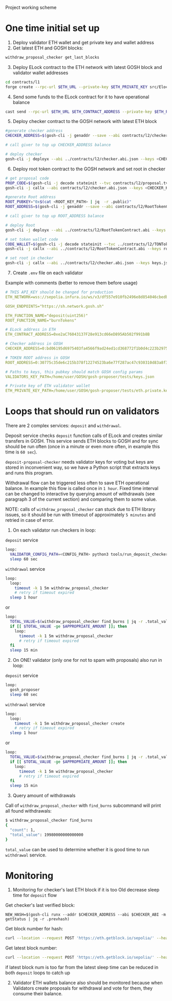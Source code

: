 Project working scheme

# One time initial set up

1) Deploy validator ETH wallet and get private key and wallet address
2) Get latest ETH and GOSH blocks:

```bash
withdraw_proposal_checker get_last_blocks
```

3) Deploy ELock contract to the ETH network with latest GOSH block and validator wallet addresses

```bash
cd contracts/l1
forge create --rpc-url $ETH_URL --private-key $ETH_PRIVATE_KEY src/Elock.sol:Elock --constructor-args $LAST_GOSH_BLOCK $FEE_RECEIVER_WALLET_ADDR [$ETH_WALLET_ADDRS]
```

4) Send some funds to the ELock contract for it to have operational balance

```bash
cast send --rpc-url $ETH_URL $ETH_CONTRACT_ADDRESS --private-key $ETH_PRIVATE_KEY --value <value>
```

5) Deploy checker contract to the GOSH network with latest ETH block

```bash
#generate checker address
CHECKER_ADDRESS=$(gosh-cli -j genaddr --save --abi contracts/l2/checker.abi.json --setkey <CHECKER_KEY_PATH> contracts/l2/checker.tvc | jq -r .raw_address)

# call giver to top up CHECKER_ADDRESS balance

# deploy checker
gosh-cli -j deployx --abi ../contracts/l2/checker.abi.json --keys <CHECKER_KEY_PATH> contracts/l2/checker.tvc --prevhash $LAST_ETH_BLOCK
```

6) Deploy root token contract to the GOSH network and set root in checker

```bash
# get proposal code
PROP_CODE=$(gosh-cli -j decode stateinit --tvc contracts/l2/proposal.tvc | jq .code | cut -d '"' -f 2)
gosh-cli -j callx --abi contracts/l2/checker.abi.json --keys <CHECKER_KEY_PATH> --addr $CHECKER_ADDRESS -m setProposalCode --code $PROP_CODE

#generate Root address
ROOT_PUBKEY="0x$(cat <ROOT_KEY_PATH> | jq  -r .public)"
ROOT_ADDRESS=$(gosh-cli -j genaddr --save --abi contracts/l2/RootTokenContract.abi --setkey root_keys.json contracts/l2/RootTokenContract.tvc | jq -r .raw_address)

# call giver to top up ROOT_ADDRESS balance

# deploy Root
gosh-cli -j deployx --abi ../contracts/l2/RootTokenContract.abi --keys root_keys.json ../contracts/l2/RootTokenContract.tvc --name "geth" --symbol "gth" --decimals 18 --root_pubkey $ROOT_PUBKEY --root_owner null --total_supply 0 --checker $CHECKER_ADDRESS --oldroot_ null --newroot_ null

# set token wallet code
CODE_WALLET=$(gosh-cli -j decode stateinit --tvc ../contracts/l2/TONTokenWallet.tvc | jq .code | cut -d '"' -f 2)
gosh-cli -j callx --abi ../contracts/l2/RootTokenContract.abi --keys root_keys.json --addr $ROOT_ADDRESS -m setWalletCode --wallet_code $CODE_WALLET --_answer_id 0

# set root in checker
gosh-cli -j callx --abi ../contracts/l2/checker.abi.json --keys keys.json --addr $CHECKER_ADDRESS -m setRootContract --root $ROOT_ADDRESS
```

7) Create `.env` file on each validator

Example with comments (better to remove them before usage)
```yaml
# THIS API_KEY should be changed for production   
ETH_NETWORK=wss://sepolia.infura.io/ws/v3/df557e910fb2496e8d854046cbedb99a

GOSH_ENDPOINTS="https://sh.network.gosh.sh"

ETH_FUNCTION_NAME="deposit(uint256)"
ROOT_FUNCTION_NAME="burnTokens"

# ELock address in ETH
ETH_CONTRACT_ADDRESS=0xe2aC76043137F28e913cd66eD895Ab502f991b8B

# Checker address in GOSH 
CHECKER_ADDRESS=0:bd06195d6975403fa4566f9ad24ed1cd368772f1b0d4c223b2975331b777ed6a

# TOKEN ROOT address in GOSH 
ROOT_ADDRESS=0:30775c35de6c215b378f12274523ba6e77f287ac47c930310d83a8f39be3698b

# Paths to keys, this pubkey should match GOSH config params
VALIDATORS_KEY_PATH=/home/user/GOSH/gosh-proposer/tests/keys.json

# Private key of ETH validator wallet
ETH_PRIVATE_KEY_PATH=/home/user/GOSH/gosh-proposer/tests/eth.private.key
```

# Loops that should run on validators

There are 2 complex services: `deposit` and `withdrawal`.

Deposit service checks `deposit` function calls of ELock and creates similar transfers in GOSH. This service sends ETH
blocks to GOSH and for sync should be run often (once in a minute or even more often, in example this time is `60 sec`).

`deposit-proposal-checker` needs validator keys for voting but keys are stored in inconvenient way,
so we have a Python script that extracts keys and runs this program.

Withdrawal flow can be triggered less often to save ETH operational balance. In example this flow is called once in 
`1 hour`. Fixed time interval can be changed to interactive by querying amount of withdrawals (see paragraph 3 of the 
current section) and comparing them to some value.

NOTE: calls of `withdraw_proposal_checker` can stuck due to ETH library issues, so it should be run with timeout of
approximately `5 minutes` and retried in case of error. 

1) On each validator run checkers in loop:

`deposit` service

```bash
loop:
  VALIDATOR_CONFIG_PATH=<CONFIG_PATH> python3 tools/run_deposit_checker_with_validator_keys.py
  sleep 60 sec
```

`withdrawal` service

```bash
loop:
  loop:
    timeout -k 1 5m withdraw_proposal_checker
    # retry if timeout expired
  sleep 1 hour
```

or

```bash
loop:
  TOTAL_VALUE=$(withdraw_proposal_checker find_burns | jq -r .total_value)
  if [[ $TOTAL_VALUE -ge $APPROPRIATE_AMOUNT ]]; then
    loop:
      timeout -k 1 5m withdraw_proposal_checker
      # retry if timeout expired
  fi
  sleep 15 min
```

2) On ONE! validator  (only one for not to spam with proposals) also run in loop:

`deposit` service

```bash
loop:
  gosh_proposer
  sleep 60 sec
```

`withdrawal` service

```bash
loop:
  loop:
    timeout -k 1 5m withdraw_proposal_checker create
    # retry if timeout expired
  sleep 1 hour
```

or 

```bash
loop:
  TOTAL_VALUE=$(withdraw_proposal_checker find_burns | jq -r .total_value)
  if [[ $TOTAL_VALUE -ge $APPROPRIATE_AMOUNT ]]; then
    loop:
      timeout -k 1 5m withdraw_proposal_checker
      # retry if timeout expired
  fi
  sleep 15 min
```

3) Query amount of withdrawals

Call of `withdraw_proposal_checker` with `find_burns` subcommand will print all found withdrawals: 

```bash
$ withdraw_proposal_checker find_burns
{
  "count": 1,
  "total_value": 19980000000000000
}
```

`total_value` can be used to determine whether it is good time to run `withdrawal` service.

# Monitoring

1) Monitoring for checker's last ETH block if it is too Old decrease sleep time for `deposit` flow

Get checker's last verified block:

```
NEW_HASH=$(gosh-cli runx --addr $CHECKER_ADDRESS --abi $CHECKER_ABI -m getStatus | jq -r .prevhash)
```

Get block number for hash:

```bash
curl --location --request POST 'https://eth.getblock.io/sepolia/' --header 'x-api-key: 7d0e158c-a55e-46dc-9ca3-ef7586215225' --header 'Content-Type: application/json' --data-raw '{"jsonrpc": "2.0","method":"eth_getBlockByHash","params": ["0x38cd31a32f195ce34bc35ddb5c6dab11188aa6fc5343b9c3017bf909a7a097af", true],"id": "getblock.io"}' | jq .result.number
```

Get latest block number: 

```bash
curl --location --request POST 'https://eth.getblock.io/sepolia/' --header 'x-api-key: 7d0e158c-a55e-46dc-9ca3-ef7586215225' --header 'Content-Type: application/json' --data-raw '{"jsonrpc": "2.0","method":"eth_getBlockByNumber","params": ["latest", true],"id": "getblock.io"}' | jq .result.number
```

if latest block num is too far from the latest sleep time can be reduced in both `deposit` loops to catch up

2) Validator ETH wallets balance also should be monitored because when Validators create proposals for withdrawal and
vote for them, they consume their balance.

